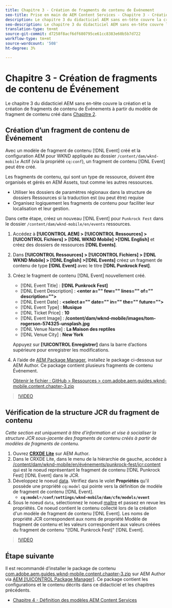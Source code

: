 ```yaml
---
title: Chapitre 3 - Création de fragments de contenu de Événement
seo-title: Prise en main de AEM Content Services - Chapitre 3 - Création de fragments de contenu de Événement
description: Le chapitre 3 du didacticiel AEM sans en-tête couvre la création et la création de fragments de contenu de Événement à partir du modèle de fragment de contenu créé dans le chapitre 2.
seo-description: Le chapitre 3 du didacticiel AEM sans en-tête couvre la création et la création de fragments de contenu de Événement à partir du modèle de fragment de contenu créé dans le chapitre 2.
translation-type: tm+mt
source-git-commit: d7258f8acf6df680795ce61cc8383e60b5b7d722
workflow-type: tm+mt
source-wordcount: '508'
ht-degree: 3%

---
```



# Chapitre 3 - Création de fragments de contenu de Événement

Le chapitre 3 du didacticiel AEM sans en-tête couvre la création et la création de fragments de contenu de Événements à partir du modèle de fragment de contenu créé dans [Chapitre 2](./chapter-2.md).

## Création d’un fragment de contenu de Événement

Avec un modèle de fragment de contenu [!DNL Event] créé et la configuration AEM pour WKND appliquée au dossier `/content/dam/wknd-mobile` Actif (via la propriété `cq:conf`), un fragment de contenu [!DNL Event] peut être créé.

Les fragments de contenu, qui sont un type de ressource, doivent être organisés et gérés en AEM Assets, tout comme les autres ressources.

* Utiliser les dossiers de paramètres régionaux dans la structure de dossiers Ressources si la traduction est (ou peut être) requise
* Organisez logiquement les fragments de contenu pour faciliter leur localisation et leur gestion.

Dans cette étape, créez un nouveau [!DNL Event] pour `Punkrock Fest` dans le dossier `/content/dam/wknd-mobile/en/events` ressources.

1. Accédez à **[!UICONTROL AEM] > [!UICONTROL Ressources] > [!UICONTROL Fichiers] > [!DNL WKND Mobile] >[!DNL English]** et créez des dossiers de ressources **[!DNL Events]**.
1. Dans **[!UICONTROL Ressources] > [!UICONTROL Fichiers] > [!DNL WKND Mobile] > [!DNL English] >[!DNL Events]** créez un fragment de contenu de type **[!DNL Event]** avec le titre **[!DNL Punkrock Fest]**.
1. Créez le fragment de contenu [!DNL Event] nouvellement créé.

   * [!DNL Event Title] : **[!DNL Punkrock Fest]**
   * [!DNL Event Description] :  **&lt;enter a=&quot;&quot; few=&quot;&quot; lines=&quot;&quot; of=&quot;&quot; description=&quot;&quot;>**
   * [!DNL Event Date] :  **&lt;select a=&quot;&quot; date=&quot;&quot; in=&quot;&quot; the=&quot;&quot; future=&quot;&quot;>**
   * [!DNL Event Type] :  **Musique**
   * [!DNL Ticket Price] :  **10**
   * [!DNL Event Image] :  **/content/dam/wknd-mobile/images/tom-rogerson-574325-unsplash.jpg**
   * [!DNL Venue Name] :  **La Maison des reptiles**
   * [!DNL Venue City] : **New York**

   Appuyez sur **[!UICONTROL Enregistrer]** dans la barre d’actions supérieure pour enregistrer les modifications.

1. A l’aide de [AEM Package Manager](http://localhost:4502/crx/packmgr/index.jsp), installez le package ci-dessous sur AEM Author. Ce package contient plusieurs fragments de contenu Événement.

   [Obtenir le fichier : GitHub > Ressources > com.adobe.aem.guides.wknd-mobile.content.chapter-3.zip](https://github.com/adobe/aem-guides-wknd-mobile/releases/latest)

>[!VIDEO](https://video.tv.adobe.com/v/28338/?quality=12&learn=on)

## Vérification de la structure JCR du fragment de contenu

*Cette section est uniquement à titre d’information et vise à socialiser la structure JCR sous-jacente des fragments de contenu créés à partir de modèles de fragments de contenu.*

1. Ouvrez **[CRXDE Lite](http://localhost:4502/crx/de/index.jsp)** sur AEM Author.
1. Dans le CRXDE Lite, dans le menu de la hiérarchie de gauche, accédez à [/content/dam/wknd-mobile/en/événements/punkrock-fest/jcr:content](http://localhost:4502/crx/de/index.jsp#/content/dam/wknd-mobile/en/events/punkrock-fest/jcr:content) qui est le noeud représentant le fragment de contenu [!DNL Punkrock Fest] [!DNL Event] dans le JCR.
1. Développez le noeud [data](http://localhost:4502/crx/de/index.jsp#/content/dam/wknd-mobile/en/events/punkrock-fest/jcr:content/data/master).
Vérifiez dans le volet **Propriétés** qu&#39;il possède une propriété `cq:model` qui pointe vers la définition de modèle de fragment de contenu [!DNL Event].
   * **`cq:model`**=**`/conf/settings/wknd-mobile/dam/cfm/models/event`**
1. Sous le noeud `data`, sélectionnez le noeud [maître](http://localhost:4502/crx/de/index.jsp#/content/dam/wknd-mobile/en/events/punkrock-fest/jcr:content/data/master) et passez en revue les propriétés. Ce noeud contient le contenu collecté lors de la création d&#39;un modèle de fragment de contenu [!DNL Event]. Les noms de propriété JCR correspondent aux noms de propriété Modèle de fragment de contenu et les valeurs correspondent aux valeurs créées du fragment de contenu &quot;[!DNL Punkrock Fest]&quot; [!DNL Event].

>[!VIDEO](https://video.tv.adobe.com/v/28356/?quality=12&learn=on)

## Étape suivante

Il est recommandé d’installer le package de contenu [com.adobe.aem.guides.wknd-mobile.content.chapter-3.zip](https://github.com/adobe/aem-guides-wknd-mobile/releases/latest) sur AEM Author via [AEM [!UICONTROL Package Manager]](http://localhost:4502/crx/packmgr/index.jsp). Ce package contient les configurations et le contenu décrits dans ce didacticiel et les chapitres précédents.

* [Chapitre 4 - Définition des modèles AEM Content Services](./chapter-4.md)

